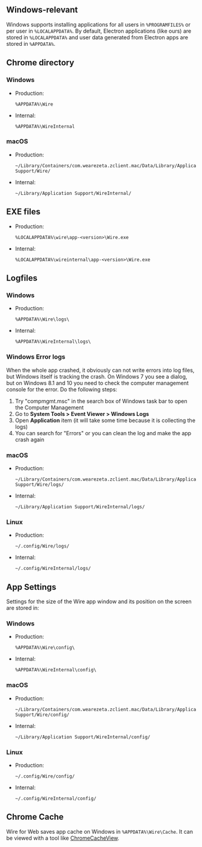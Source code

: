 ## Windows-relevant

Windows supports installing applications for all users in `%PROGRAMFILES%` or per user in `%LOCALAPPDATA%`. By default, Electron applications (like ours) are stored in `%LOCALAPPDATA%` and user data generated from Electron apps are stored in `%APPDATA%`.

## Chrome directory

### Windows

- Production:
  ```
  %APPDATA%\Wire
  ```
- Internal:
  ```
  %APPDATA%\WireInternal
  ```

### macOS

- Production:
  ```
  ~/Library/Containers/com.wearezeta.zclient.mac/Data/Library/Application Support/Wire/
  ```
- Internal:
  ```
  ~/Library/Application Support/WireInternal/
  ```

## EXE files

- Production:
  ```
  %LOCALAPPDATA%\wire\app-<version>\Wire.exe
  ```
- Internal:
  ```
  %LOCALAPPDATA%\wireinternal\app-<version>\Wire.exe
  ```

## Logfiles

### Windows

- Production:
  ```
  %APPDATA%\Wire\logs\
  ```
- Internal:
  ```
  %APPDATA%\WireInternal\logs\
  ```

### Windows Error logs
When the whole app crashed, it obviously can not write errors into log files, but Windows itself is tracking the crash. On Windows 7 you see a dialog, but on Windows 8.1 and 10 you need to check the computer management console for the error. Do the following steps:

1. Try "compmgmt.msc" in the search box of Windows task bar to open the Computer Management
2. Go to **System Tools > Event Viewer > Windows Logs**
3. Open **Application** item (it will take some time because it is collecting the logs)
4. You can search for "Errors" or you can clean the log and make the app crash again

### macOS

- Production:
  ```
  ~/Library/Containers/com.wearezeta.zclient.mac/Data/Library/Application Support/Wire/logs/
  ```
- Internal:
  ```
  ~/Library/Application Support/WireInternal/logs/
  ```

### Linux

- Production:
  ```
  ~/.config/Wire/logs/
  ```
- Internal:
  ```
  ~/.config/WireInternal/logs/
  ```

## App Settings

Settings for the size of the Wire app window and its position on the screen are stored in:

### Windows

- Production:
  ```
  %APPDATA%\Wire\config\
  ```
- Internal:
  ```
  %APPDATA%\WireInternal\config\
  ```

### macOS

- Production:
  ```
  ~/Library/Containers/com.wearezeta.zclient.mac/Data/Library/Application Support/Wire/config/
  ```
- Internal:
  ```
  ~/Library/Application Support/WireInternal/config/
  ```

### Linux

- Production:
  ```
  ~/.config/Wire/config/
  ```
- Internal:
  ```
  ~/.config/WireInternal/config/
  ```

## Chrome Cache
Wire for Web saves app cache on Windows in `%APPDATA%\Wire\Cache`. It can be viewed with a tool like [ChromeCacheView](http://www.nirsoft.net/utils/chrome_cache_view.html).